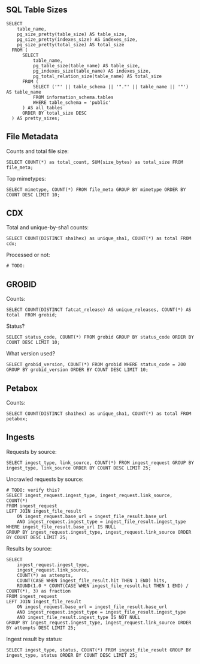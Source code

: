 
## SQL Table Sizes

    SELECT
        table_name,
        pg_size_pretty(table_size) AS table_size,
        pg_size_pretty(indexes_size) AS indexes_size,
        pg_size_pretty(total_size) AS total_size
      FROM (
          SELECT
              table_name,
              pg_table_size(table_name) AS table_size,
              pg_indexes_size(table_name) AS indexes_size,
              pg_total_relation_size(table_name) AS total_size
          FROM (
              SELECT ('"' || table_schema || '"."' || table_name || '"') AS table_name
              FROM information_schema.tables
              WHERE table_schema = 'public'
          ) AS all_tables
          ORDER BY total_size DESC
      ) AS pretty_sizes;


## File Metadata

Counts and total file size:

    SELECT COUNT(*) as total_count, SUM(size_bytes) as total_size FROM file_meta;

Top mimetypes:

    SELECT mimetype, COUNT(*) FROM file_meta GROUP BY mimetype ORDER BY COUNT DESC LIMIT 10;

## CDX

Total and unique-by-sha1 counts:

    SELECT COUNT(DISTINCT sha1hex) as unique_sha1, COUNT(*) as total FROM cdx;

Processed or not:

    # TODO:

## GROBID

Counts:

    SELECT COUNT(DISTINCT fatcat_release) AS unique_releases, COUNT(*) AS total  FROM grobid;

Status?

    SELECT status_code, COUNT(*) FROM grobid GROUP BY status_code ORDER BY COUNT DESC LIMIT 10;

What version used?

    SELECT grobid_version, COUNT(*) FROM grobid WHERE status_code = 200 GROUP BY grobid_version ORDER BY COUNT DESC LIMIT 10;

## Petabox

Counts:

    SELECT COUNT(DISTINCT sha1hex) as unique_sha1, COUNT(*) as total FROM petabox;

## Ingests

Requests by source:

    SELECT ingest_type, link_source, COUNT(*) FROM ingest_request GROUP BY ingest_type, link_source ORDER BY COUNT DESC LIMIT 25;

Uncrawled requests by source:

    # TODO: verify this?
    SELECT ingest_request.ingest_type, ingest_request.link_source, COUNT(*)
    FROM ingest_request
    LEFT JOIN ingest_file_result
        ON ingest_request.base_url = ingest_file_result.base_url
        AND ingest_request.ingest_type = ingest_file_result.ingest_type
    WHERE ingest_file_result.base_url IS NULL
    GROUP BY ingest_request.ingest_type, ingest_request.link_source ORDER BY COUNT DESC LIMIT 25;

Results by source:

    SELECT
        ingest_request.ingest_type,
        ingest_request.link_source,
        COUNT(*) as attempts,
        COUNT(CASE WHEN ingest_file_result.hit THEN 1 END) hits, 
        ROUND(1.0 * COUNT(CASE WHEN ingest_file_result.hit THEN 1 END) / COUNT(*), 3) as fraction
    FROM ingest_request
    LEFT JOIN ingest_file_result
        ON ingest_request.base_url = ingest_file_result.base_url
        AND ingest_request.ingest_type = ingest_file_result.ingest_type
        AND ingest_file_result.ingest_type IS NOT NULL
    GROUP BY ingest_request.ingest_type, ingest_request.link_source ORDER BY attempts DESC LIMIT 25;

Ingest result by status:

    SELECT ingest_type, status, COUNT(*) FROM ingest_file_result GROUP BY ingest_type, status ORDER BY COUNT DESC LIMIT 25;

